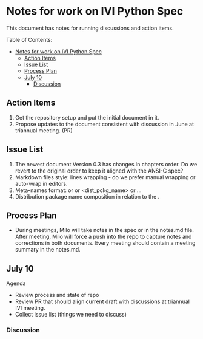 # Notes for work on IVI Python Spec

This document has notes for running discussions and action items.

Table of Contents:

- [Notes for work on IVI Python Spec](#notes-for-work-on-ivi-python-spec)
  - [Action Items](#action-items)
  - [Issue List](#issue-list)
  - [Process Plan](#process-plan)
  - [July 10](#july-10)
    - [Discussion](#discussion)


## Action Items

1. Get the repository setup and put the initial document in it.
2. Propose updates to the document consistent with discussion in June at triannual meeting. (PR)

## Issue List

1. The newest document Version 0.3 has changes in chapters order. Do we revert to the original order to keep it aligned with the ANSI-C spec?
2. Markdown files style: lines wrapping - do we prefer manual wrapping or auto-wrap in editors.
3. Meta-names format: <DistributionPackageName> or <dist-pckg-name> or <dist_pckg_name> or <distribution-package-name> ...
4. Distribution package name composition in relation to the <DriverIdentifier>.

## Process Plan

- During meetings, Milo will take notes in the spec or in the notes.md file.  After meeting, Milo will force a push into the repo to capture notes and corrections in both documents.  Every meeting should contain a meeting summary in the notes.md.
 
## July 10

Agenda

- Review process and state of repo
- Review PR that should align current draft with discussions at triannual IVI meeting.
- Collect issue list (things we need to discuss)

### Discussion